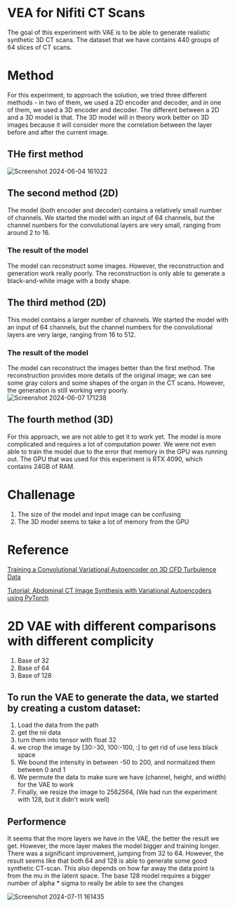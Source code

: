 # VEA for Nifiti CT Scans 
The goal of this experiment with VAE is to be able to generate realistic synthetic 3D CT scans. The dataset that we have contains 440 groups of 64 slices of CT scans. 

# Method 
For this experiment, to approach the solution, we tried three different methods - in two of them, we used a 2D encoder and decoder, and in one of them, we used a 3D encoder and decoder. The different between a 2D and a 3D model is that. The 3D model will in theory work better on 3D images because it will consider more the correlation between the layer before and after the current image. 


## THe first method
![Screenshot 2024-06-04 161022](https://github.com/tan200224/Research_Blog/assets/68765056/3c560b4a-9da1-42e5-b59d-113587b47d58)

## The second method (2D)
The model (both encoder and decoder) contains a relatively small number of channels. We started the model with an input of 64 channels, but the channel numbers for the convolutional layers are very small, ranging from around 2 to 16. 
### The result of the model
The model can reconstruct some images. However, the reconstruction and generation work really poorly. The reconstruction is only able to generate a black-and-white image with a body shape. 

## The third method (2D)
This model contains a larger number of channels. We started the model with an input of 64 channels, but the channel numbers for the convolutional layers are very large, ranging from 16 to 512.
### The result of the model
The model can reconstruct the images better than the first method. The reconstruction provides more details of the original image; we can see some gray colors and some shapes of the organ in the CT scans. However, the generation is still working very poorly.
![Screenshot 2024-06-07 171238](https://github.com/tan200224/Research_Blog/assets/68765056/6581fa00-d7a2-4c9f-92ac-4f8fd9c56bca)

## The fourth method (3D)
For this approach, we are not able to get it to work yet. The model is more complicated and requires a lot of computation power. We were not even able to train the model due to the error that memory in the GPU was running out. The GPU that was used for this experiment is RTX 4090, which contains 24GB of RAM. 

# Challenage
1. The size of the model and input image can be confusing
2. The 3D model seems to take a lot of memory from the GPU

# Reference
[Training a Convolutional Variational Autoencoder on 3D CFD Turbulence Data](https://medium.com/@agrija9/training-a-convolutional-variational-autoencoder-on-3d-cfd-turbulence-data-7df8e207a58f)

[Tutorial: Abdominal CT Image Synthesis with Variational Autoencoders using PyTorch](https://medium.com/miccai-educational-initiative/tutorial-abdominal-ct-image-synthesis-with-variational-autoencoders-using-pytorch-933c29bb1c90)


# 2D VAE with different comparisons with different complicity
1. Base of 32
2. Base of 64
3. Base of 128

## To run the VAE to generate the data, we started by creating a custom dataset:
1. Load the data from the path
2. get the nii data
3. turn them into tensor with float 32
4. we crop the image by [30:-30, 100:-100, :] to get rid of use less black space
5. We bound the intensity in between -50 to 200, and normalized them between 0 and 1
6. We permute the data to make sure we have (channel, height, and width) for the VAE to work
7. Finally, we resize the image to 256*256*4, (We had run the experiment with 128, but it didn't work well)

## Performence 
It seems that the more layers we have in the VAE, the better the result we get. However, the more layer makes the model bigger and training longer. 
There was a significant improvement, jumping from 32 to 64. 
However, the result seems like that both 64 and 128 is able to generate some good synthetic CT-scan. This also depends on how far away the data point is from the mu in the latent space. The base 128 model requires a bigger number of alpha * sigma to really be able to see the changes 

![Screenshot 2024-07-11 161435](https://github.com/tan200224/Research_Blog/assets/68765056/e0f55106-7b57-44fb-8a03-bbd5ce01d00b)

